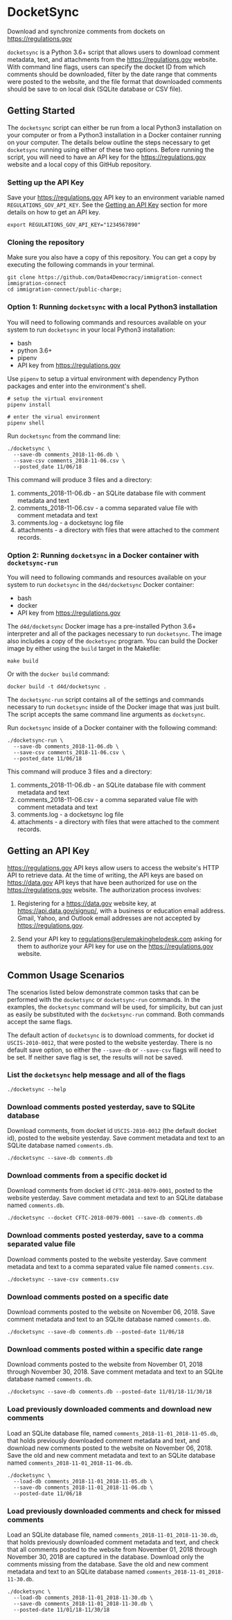 # DocketSync
Download and synchronize comments from dockets on https://regulations.gov

`docketsync` is a Python 3.6+ script that allows users to download comment
metadata, text, and attachments from the https://regulations.gov website. With
command line flags, users can specify the docket ID from which comments should
be downloaded, filter by the date range that comments were posted to the
website, and the file format that downloaded comments should be save to on
local disk (SQLite database or CSV file).

## Getting Started

The `docketsync` script can either be run from a local Python3 installation on
your computer or from a Python3 installation in a Docker container running on
your computer. The details below outline the steps necessary to get
`docketsync` running using either of these two options. Before running the
script, you will need to have an API key for the https://regulations.gov
website and a local copy of this GitHub repository.

### Setting up the API Key

Save your https://regulations.gov API key to an environment variable named
`REGULATIONS_GOV_API_KEY`.  See the [Getting an API Key](#Getting-an-API-Key)
section for more details on how to get an API key.

```
export REGULATIONS_GOV_API_KEY="1234567890"
```

### Cloning the repository

Make sure you also have a copy of this repository. You can get a copy by
executing the following commands in your terminal.

```
git clone https://github.com/Data4Democracy/immigration-connect immigration-connect
cd immigration-connect/public-charge;
```

### Option 1: Running `docketsync` with a local Python3 installation

You will need to following commands and resources available on your system to
run `docketsync` in your local Python3 installation:

* bash
* python 3.6+
* pipenv
* API key from https://regulations.gov

Use `pipenv` to setup a virtual environment with dependency Python packages and
enter into the environment's shell.

```
# setup the virtual environment
pipenv install

# enter the virual environment
pipenv shell
```

Run `docketsync` from the command line:

```
./docketsync \
  --save-db comments_2018-11-06.db \
  --save-csv comments_2018-11-06.csv \
  --posted_date 11/06/18
```

This command will produce 3 files and a directory:

1. comments_2018-11-06.db - an SQLite database file with comment metadata and text
2. comments_2018-11-06.csv - a comma separated value file with comment metadata and text
3. comments.log - a docketsync log file
4. attachments - a directory with files that were attached to the comment records.


### Option 2: Running `docketsync` in a Docker container with `docketsync-run`

You will need to following commands and resources available on your system to
run `docketsync` in the `d4d/docketsync` Docker container:

* bash
* docker
* API key from https://regulations.gov

The `d4d/docketsync` Docker image has a pre-installed Python 3.6+ interpreter
and all of the packages necessary to run `docketsync`. The image also
includes a copy of the `docketsync` program. You can build the Docker image
by either using the `build` target in the Makefile:

```
make build
```

Or with the `docker build` command:

```
docker build -t d4d/docketsync .
```

The `docketsync-run` script contains all of the settings and commands necessary
to run `docketsync` inside of the Docker image that was just built. The script
accepts the same command line arguments as `docketsync`.

Run `docketsync` inside of a Docker container with the following command:

```
./docketsync-run \
  --save-db comments_2018-11-06.db \
  --save-csv comments_2018-11-06.csv \
  --posted_date 11/06/18
```

This command will produce 3 files and a directory:

1. comments_2018-11-06.db - an SQLite database file with comment metadata and text
2. comments_2018-11-06.csv - a comma separated value file with comment metadata and text
3. comments.log - a docketsync log file
4. attachments - a directory with files that were attached to the comment records.


## Getting an API Key

https://regulations.gov API keys allow users to access the website's HTTP API
to retrieve data. At the time of writing, the API keys are based on
https://data.gov API keys that have been authorized for use on the
https://regulations.gov website. The authorization process involves:

1. Registering for a https://data.gov website key, at
   https://api.data.gov/signup/, with a business or education email address.
   Gmail, Yahoo, and Outlook email addresses are not accepted by
   https://regulations.gov.

2. Send your API key to regulations@erulemakinghelpdesk.com asking for them to
   authorize your API key for use on the https://regulations.gov website.


## Common Usage Scenarios

The scenarios listed below demonstrate common tasks that can be performed with
the `docketsync` or `docketsync-run` commands. In the examples, the
`docketsync` command will be used, for simplicity, but can just as easily be
substituted with the `docketsync-run` command. Both commands accept the same
flags.

The default action of `docketsync` is to download comments, for docket id
`USCIS-2010-0012`, that were posted to the website yesterday. There is no
default save option, so either the `--save-db` or `--save-csv` flags will need
to be set. If neither save flag is set, the results will not be saved.

### List the `docketsync` help message and all of the flags

```
./docketsync --help
```

### Download comments posted yesterday, save to SQLite database

Download comments, from docket id `USCIS-2010-0012` (the default docket id),
posted to the website yesterday. Save comment metadata and text to an SQLite
database named `comments.db`.

```
./docketsync --save-db comments.db
```

### Download comments from a specific docket id

Download comments from docket id `CFTC-2018-0079-0001`, posted to the website
yesterday. Save comment metadata and text to an SQLite database named
`comments.db`.

```
./docketsync --docket CFTC-2018-0079-0001 --save-db comments.db
```

### Download comments posted yesterday, save to a comma separated value file

Download comments posted to the website yesterday. Save comment metadata and
text to a comma separated value file named `comments.csv`.

```
./docketsync --save-csv comments.csv
```

### Download comments posted on a specific date

Download comments posted to the website on November 06, 2018. Save comment
metadata and text to an SQLite database named `comments.db`.

```
./docketsync --save-db comments.db --posted-date 11/06/18
```

### Download comments posted within a specific date range

Download comments posted to the website from November 01, 2018 through November
30, 2018. Save comment metadata and text to an SQLite database named
`comments.db`.

```
./docketsync --save-db comments.db --posted-date 11/01/18-11/30/18
```

### Load previously downloaded comments and download new comments

Load an SQLite database file, named `comments_2018-11-01_2018-11-05.db`, that
holds previously downloaded comment metadata and text, and download new
comments posted to the website on November 06, 2018. Save the old and new
comment metadata and text to an SQLite database named
`comments_2018-11-01_2018-11-06.db`.

```
./docketsync \
  --load-db comments_2018-11-01_2018-11-05.db \
  --save-db comments_2018-11-01_2018-11-06.db \
  --posted-date 11/06/18
```

### Load previously downloaded comments and check for missed comments

Load an SQLite database file, named `comments_2018-11-01_2018-11-30.db`, that
holds previously downloaded comment metadata and text, and check that all
comments posted to the website from November 01, 2018 through November 30, 2018
are captured in the database. Download only the comments missing from the
database. Save the old and new comment metadata and text to an SQLite database
named `comments_2018-11-01_2018-11-30.db`.

```
./docketsync \
  --load-db comments_2018-11-01_2018-11-30.db \
  --save-db comments_2018-11-01_2018-11-30.db \
  --posted-date 11/01/18-11/30/18
```


